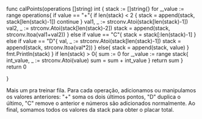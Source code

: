 func calPoints(operations []string) int {
    stack := []string{}
    for _,value := range operations{
        if value == "+"{
            if len(stack) < 2 {
                stack = append(stack, stack[len(stack)-1])
                continue
            }
            val1, _ := strconv.Atoi(stack[len(stack)-1])
            val2, _ := strconv.Atoi(stack[len(stack)-2])
            stack = append(stack, strconv.Itoa(val1+val2))
        } else if value == "C"{
            stack = stack[:len(stack)-1]
        } else if value == "D"{
            val, _ := strconv.Atoi(stack[len(stack)-1])
            stack = append(stack, strconv.Itoa(val*2))
        } else{
            stack = append(stack, value)
        }
        fmt.Println(stack)
    }
    if len(stack) > 0{
        sum := 0
        for _,value := range stack{
            int_value, _ := strconv.Atoi(value)
            sum = sum + int_value
        }
        return sum
    }
    return 0
    
}

Mais um pra treinar fila.  Para cada operação, adicionamos ou manipulamos os valores anteriores: "+" soma os dois últimos pontos, "D" duplica o último, "C" remove o anterior e números são adicionados normalmente. Ao final, somamos todos os valores da stack para obter o placar total.